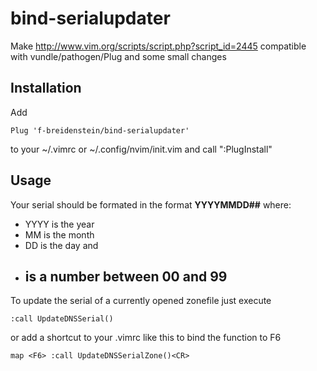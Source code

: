 # bind-serialupdater
Make http://www.vim.org/scripts/script.php?script_id=2445 compatible with vundle/pathogen/Plug and some small changes

## Installation
Add
```
Plug 'f-breidenstein/bind-serialupdater'
```
to your ~/.vimrc or ~/.config/nvim/init.vim and call ":PlugInstall"

## Usage
Your serial should be formated in the format **YYYYMMDD##** where:
- YYYY is the year
- MM is the month
- DD is the day and
- ## is a number between 00 and 99

To update the serial of a currently opened zonefile just execute
```
:call UpdateDNSSerial()
```
or add a shortcut to your .vimrc like this to bind the function to F6
```
map <F6> :call UpdateDNSSerialZone()<CR>
```


